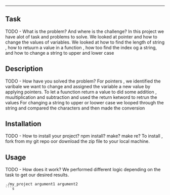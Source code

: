 ***

## Task
TODO - What is the problem? And where is the challenge?
In this project we have alot of task and problems to solve.
We looked at pointer and how to change the values of variables.
We looked at how to find the length of string , how to retuurn a value in a function , how too find the index og a string,
and how to change a string to upper and lower case

## Description
TODO - How have you solved the problem?
For pointers , we identified the varibale we want to change and assigned the variable a new value by applying pointers.
To let a fuunction return a value to did some addition , muultiplication and subtraction and used the return ketword to retrun the values
For changing a string to upper or loower case we looped through the string and compared the characters and then made the conversion

## Installation
TODO - How to install your project? npm install? make? make re?
To install , fork from my git repo oor download the zip file to your local machine.

## Usage
TODO - How does it work?
We performed different logic depending on the task to get our desired results.
```
./my_project argument1 argument2
```s